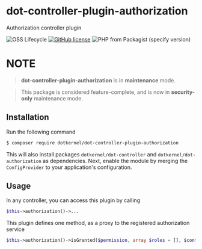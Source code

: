 # dot-controller-plugin-authorization

Authorization controller plugin

![OSS Lifecycle](https://img.shields.io/osslifecycle/dotkernel/dot-controller-plugin-authorization)
[![GitHub license](https://img.shields.io/github/license/dotkernel/dot-controller-plugin-authorization)](https://github.com/dotkernel/dot-controller-plugin-authorization/blob/2.0.1/LICENSE.md)
![PHP from Packagist (specify version)](https://img.shields.io/packagist/php-v/dotkernel/dot-controller-plugin-authorization/2.9.0)

# NOTE

> **dot-controller-plugin-authorization** is in **maintenance** mode.

> This package is considered feature-complete, and is now in **security-only** maintenance mode.

## Installation

Run the following command
```bash
$ composer require dotkernel/dot-controller-plugin-authorization
```

This will also install packages `dotkernel/dot-controller` and `dotkernel/dot-authorization` as dependencies.
Next, enable the module by merging the `ConfigProvider` to your application's configuration.

## Usage

In any controller, you can access this plugin by calling
```php
$this->authorization()->...
```

This plugin defines one method, as a proxy to the registered authorization service
```php
$this->authorization()->isGranted($permission, array $roles = [], $context = null);
```
